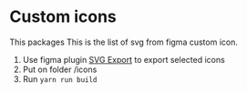 # Custom icons
This packages This is the list of svg from figma custom icon.
1. Use figma plugin [SVG Export](https://www.figma.com/community/plugin/814345141907543603/SVG-Export) to export selected icons
2. Put on folder /icons
3. Run `yarn run build`